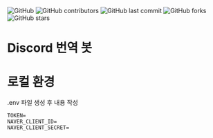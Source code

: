 ![GitHub](https://img.shields.io/github/license/JoungSik/NIJIKR-Translator)
![GitHub contributors](https://img.shields.io/github/contributors/JoungSik/NIJIKR-Translator)
![GitHub last commit](https://img.shields.io/github/last-commit/JoungSik/NIJIKR-Translator)
![GitHub forks](https://img.shields.io/github/forks/JoungSik/NIJIKR-Translator?style=social)
![GitHub stars](https://img.shields.io/github/stars/JoungSik/NIJIKR-Translator?style=social)

# Discord 번역 봇

# 로컬 환경

.env 파일 생성 후 내용 작성

```.env
TOKEN=
NAVER_CLIENT_ID=
NAVER_CLIENT_SECRET=
```
